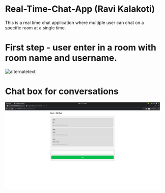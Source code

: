 # Real-Time-Chat-App (Ravi Kalakoti)
This is a real time chat application where multiple user can chat on a specific room at a single time.

<h1>First step - user enter in a room with room name and username.</h1>
<img src="Real-Time-Chat-App/blob/main/Screenshot%20from%202023-05-12%2009-44-29.png" alt="alternatetext">

<h1>Chat box for conversations</h1>
<img src="https://github.com/Ravikalakoti/Real-Time-Chat-App/blob/main/Screenshot%20from%202023-05-12%2009-39-36.png" alt="alternatetext">
<br>
